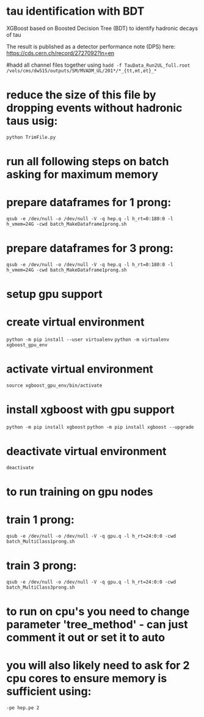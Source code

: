 # tau identification with BDT 

XGBoost based on Boosted Decision Tree (BDT) to identify hadronic decays of tau

The result is published as a detector performance note (DPS) here:
https://cds.cern.ch/record/2727092?ln=en

#hadd all channel files together using 
`hadd -f TauData_Run2UL_full.root /vols/cms/dw515/outputs/SM/MVADM_UL/201*/*_{tt,mt,et}_*`

# reduce the size of this file by dropping events without hadronic taus usig:
`python TrimFile.py`

# run all following steps on batch asking for maximum memory

# prepare dataframes for 1 prong:

`qsub -e /dev/null -o /dev/null -V -q hep.q -l h_rt=0:180:0 -l h_vmem=24G -cwd batch_MakeDataframe1prong.sh`

# prepare dataframes for 3 prong:

`qsub -e /dev/null -o /dev/null -V -q hep.q -l h_rt=0:180:0 -l h_vmem=24G -cwd batch_MakeDataframe1prong.sh`

# setup gpu support

# create virtual environment
`python -m pip install --user virtualenv`
`python -m virtualenv xgboost_gpu_env`

# activate virtual environment
`source xgboost_gpu_env/bin/activate`
# install xgboost with gpu support
`python -m pip install xgboost`
`python -m pip install xgboost --upgrade`
# deactivate virtual environment
`deactivate`

# to run training on gpu nodes

# train 1 prong:
`qsub -e /dev/null -o /dev/null -V -q gpu.q -l h_rt=24:0:0 -cwd batch_MultiClass1prong.sh`

# train 3 prong:
`qsub -e /dev/null -o /dev/null -V -q gpu.q -l h_rt=24:0:0 -cwd batch_MultiClass3prong.sh`

# to run on cpu's you need to change parameter 'tree_method' - can just comment it out or set it to auto
# you will also likely need to ask for 2 cpu cores to ensure memory is sufficient using:
`-pe hep.pe 2`
